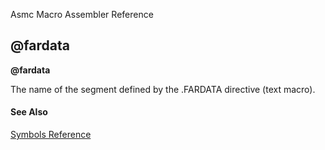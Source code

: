 Asmc Macro Assembler Reference

## @fardata

**@fardata**


The name of the segment defined by the .FARDATA directive (text macro).

#### See Also

[Symbols Reference](readme.md)